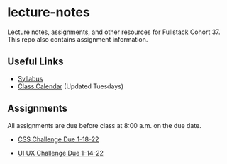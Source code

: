# lecture-notes
Lecture notes, assignments, and other resources for Fullstack Cohort 37. This repo also contains assignment information.

## Useful Links
* [Syllabus](http://ddc-web-curriculum.cnm.edu/syllabus/)
* [Class Calendar](https://calendar.google.com/calendar?cid=Ym9vdGNhbXBjb2RlcnNAZ21haWwuY29t) (Updated Tuesdays)

## Assignments
All assignments are due before class at 8:00 a.m. on the due date.

<!-- ### Outstanding -->
* [CSS Challenge Due 1-18-22](https://classroom.github.com/a/qmmrPEB0)

<!-- ### Complete -->
* [UI UX Challenge Due 1-14-22](https://classroom.github.com/a/bHo_748r)
